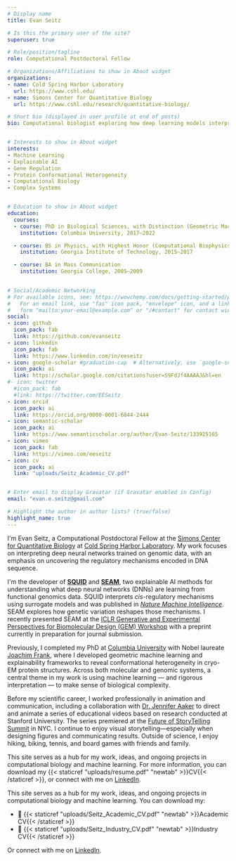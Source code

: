 ```yaml
---
# Display name
title: Evan Seitz

# Is this the primary user of the site?
superuser: true

# Role/position/tagline
role: Computational Postdoctoral Fellow

# Organizations/Affiliations to show in About widget
organizations:
- name: Cold Spring Harbor Laboratory
  url: https://www.cshl.edu/
- name: Simons Center for Quantitative Biology
  url: https://www.cshl.edu/research/quantitative-biology/

# Short bio (displayed in user profile at end of posts)
bio: Computational biologist exploring how deep learning models interpret biology


# Interests to show in About widget
interests:
- Machine Learning
- Explainable AI
- Gene Regulation
- Protein Conformational Heterogeneity
- Computational Biology
- Complex Systems


# Education to show in About widget
education:
  courses:
  - course: PhD in Biological Sciences, with Distinction (Geometric Machine Learning & Computational Biophysics)  
    institution: Columbia University, 2017–2022

  - course: BS in Physics, with Highest Honor (Computational Biophysics)
    institution: Georgia Institute of Technology, 2015–2017 

  - course: BA in Mass Communication  
    institution: Georgia College, 2005–2009
  

# Social/Academic Networking
# For available icons, see: https://wowchemy.com/docs/getting-started/page-builder/#icons
#   For an email link, use "fas" icon pack, "envelope" icon, and a link in the
#   form "mailto:your-email@example.com" or "/#contact" for contact widget.
social:
- icon: github
  icon_pack: fab
  link: https://github.com/evanseitz
- icon: linkedin
  icon_pack: fab
  link: https://www.linkedin.com/in/eeseitz
- icon: google-scholar #graduation-cap  # Alternatively, use `google-scholar` icon from `ai` icon pack
  icon_pack: ai
  link: https://scholar.google.com/citations?user=S9FdJf4AAAAJ&hl=en
#- icon: twitter
  #icon_pack: fab
  #link: https://twitter.com/EESeitz
- icon: orcid
  icon_pack: ai
  link: https://orcid.org/0000-0001-6844-2444
- icon: semantic-scholar
  icon_pack: ai
  link: https://www.semanticscholar.org/author/Evan-Seitz/133925165
- icon: vimeo
  icon_pack: fab
  link: https://vimeo.com/eeseitz
- icon: cv
  icon_pack: ai
  link: "uploads/Seitz_Academic_CV.pdf"


# Enter email to display Gravatar (if Gravatar enabled in Config)
email: "evan.e.seitz@gmail.com"

# Highlight the author in author lists? (true/false)
highlight_name: true
---
```


I'm Evan Seitz, a Computational Postdoctoral Fellow at the [Simons Center for Quantitative Biology](https://www.cshl.edu/research/quantitative-biology/) at [Cold Spring Harbor Laboratory](https://www.cshl.edu/). My work focuses on interpreting deep neural networks trained on genomic data, with an emphasis on uncovering the regulatory mechanisms encoded in DNA sequence. 

I'm the developer of [**SQUID**](https://github.com/evanseitz/squid-nn) and [**SEAM**](https://github.com/evanseitz/seam-nn), two explainable AI methods for understanding what deep neural networks (DNNs) are learning from functional genomics data. SQUID interprets *cis*-regulatory mechanisms using surrogate models and was published in [*Nature Machine Intelligence*](https://www.nature.com/articles/s42256-024-00851-5). SEAM explores how genetic variation reshapes those mechanisms. I recently presented SEAM at the [ICLR Generative and Experimental Perspectives for Biomolecular Design (GEM) Workshop](https://openreview.net/forum?id=PtjMeyHcTt) with a preprint currently in preparation for journal submission.

Previously, I completed my PhD at [Columbia University](https://www.columbia.edu/) with Nobel laureate [Joachim Frank](https://joachimfranklab.org/), where I developed geometric machine learning and explainability frameworks to reveal conformational heterogeneity in cryo-EM protein structures. Across both molecular and genomic systems, a central theme in my work is using machine learning — and rigorous interpretation — to make sense of biological complexity.

Before my scientific career, I worked professionally in animation and communication, including a collaboration with [Dr. Jennifer Aaker](https://www.gsb.stanford.edu/faculty-research/faculty/jennifer-aaker) to direct and animate a series of educational videos based on research conducted at Stanford University. The series premiered at the [Future of StoryTelling Summit](https://futureofstorytelling.org/) in NYC. I continue to enjoy visual storytelling—especially when designing figures and communicating results. Outside of science, I enjoy hiking, biking, tennis, and board games with friends and family.

This site serves as a hub for my work, ideas, and ongoing projects in computational biology and machine learning. For more information, you can download my {{< staticref "uploads/resume.pdf" "newtab" >}}CV{{< /staticref >}}, or connect with me on [LinkedIn](https://www.linkedin.com/in/eeseitz).

This site serves as a hub for my work, ideas, and ongoing projects in computational biology and machine learning. You can download my:

- 📄 {{< staticref "uploads/Seitz_Academic_CV.pdf" "newtab" >}}Academic CV{{< /staticref >}}  
- 💼 {{< staticref "uploads/Seitz_Industry_CV.pdf" "newtab" >}}Industry CV{{< /staticref >}}

Or connect with me on [LinkedIn](https://www.linkedin.com/in/eeseitz).

